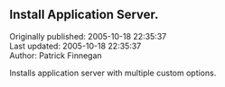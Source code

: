 ## Install Application Server.  
Originally published: 2005-10-18 22:35:37  
Last updated: 2005-10-18 22:35:37  
Author: Patrick Finnegan  
  
Installs application server with multiple custom options.